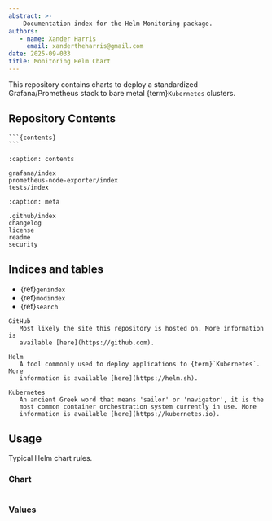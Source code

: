 ```yaml
---
abstract: >-
    Documentation index for the Helm Monitoring package.
authors:
   - name: Xander Harris
     email: xandertheharris@gmail.com
date: 2025-09-033
title: Monitoring Helm Chart
---
```


This repository contains charts to deploy a standardized Grafana/Prometheus
stack to bare metal {term}`Kubernetes` clusters.

## Repository Contents

````{sidebar}
```{contents}
```
````

```{toctree}
:caption: contents

grafana/index
prometheus-node-exporter/index
tests/index
```

```{toctree}
:caption: meta

.github/index
changelog
license
readme
security
```

## Indices and tables

* {ref}`genindex`
* {ref}`modindex`
* {ref}`search`

```{glossary}
GitHub
   Most likely the site this repository is hosted on. More information is
   available [here](https://github.com).

Helm
   A tool commonly used to deploy applications to {term}`Kubernetes`. More
   information is available [here](https://helm.sh).

Kubernetes
   An ancient Greek word that means 'sailor' or 'navigator', it is the
   most common container orchestration system currently in use. More
   information is available [here](https://kubernetes.io).
```

## Usage

Typical Helm chart rules.

### Chart

```{autoyaml} Chart.yaml
```

### Values

```{autoyaml} values.yaml
```

```{sectionauthor} Xander Harris <xandertheharris@gmail.com>
```
